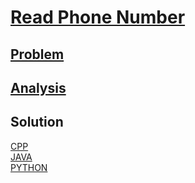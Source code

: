 # [Read Phone Number](https://codingcompetitions.withgoogle.com/kickstart/round/0000000000434ba1/0000000000434813)

## [Problem](PROBLEM.md)

## [Analysis](ANALYSIS.md)

## Solution
[CPP](Solution.cpp)<br />
[JAVA](Solution.java)<br />
[PYTHON](Solution.py)
